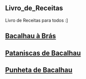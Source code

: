 ## Livro_de_Receitas

Livro de Receitas para todos :]

## [Bacalhau à Brás](https://github.com/FLAG-FullStack-8491/Livro_de_Receitas-azraeelpt/blob/main/Bacalhau%20%C3%A0%20Br%C3%A1s)

## [Pataniscas de Bacalhau](https://github.com/FLAG-FullStack-8491/Livro_de_Receitas-azraeelpt/blob/main/Pataniscas%20de%20Bacalhau)

## [Punheta de Bacalhau](https://github.com/FLAG-FullStack-8491/Livro_de_Receitas-azraeelpt/blob/main/Punheta%20de%20Bacalhau)




